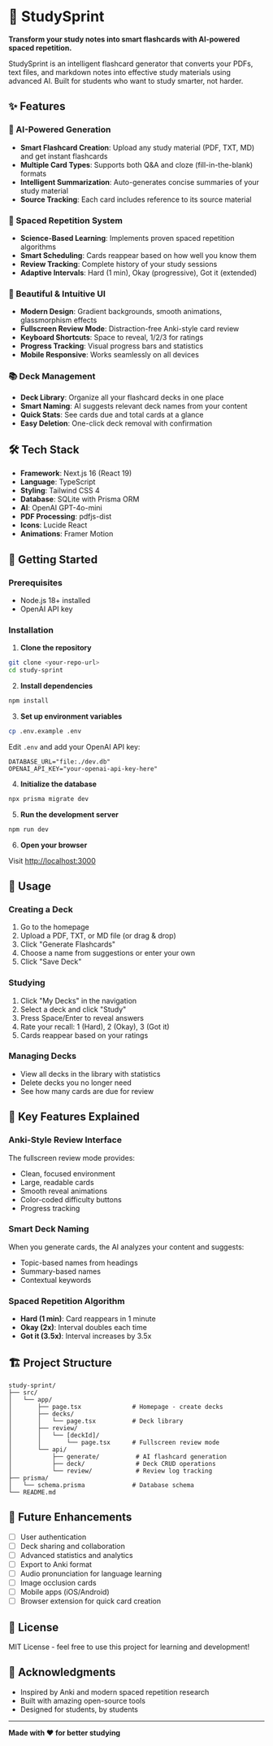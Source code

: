 # 🚀 StudySprint

**Transform your study notes into smart flashcards with AI-powered spaced repetition.**

StudySprint is an intelligent flashcard generator that converts your PDFs, text files, and markdown notes into effective study materials using advanced AI. Built for students who want to study smarter, not harder.

## ✨ Features

### 🤖 AI-Powered Generation
- **Smart Flashcard Creation**: Upload any study material (PDF, TXT, MD) and get instant flashcards
- **Multiple Card Types**: Supports both Q&A and cloze (fill-in-the-blank) formats
- **Intelligent Summarization**: Auto-generates concise summaries of your study material
- **Source Tracking**: Each card includes reference to its source material

### 🧠 Spaced Repetition System
- **Science-Based Learning**: Implements proven spaced repetition algorithms
- **Smart Scheduling**: Cards reappear based on how well you know them
- **Review Tracking**: Complete history of your study sessions
- **Adaptive Intervals**: Hard (1 min), Okay (progressive), Got it (extended)

### 🎯 Beautiful & Intuitive UI
- **Modern Design**: Gradient backgrounds, smooth animations, glassmorphism effects
- **Fullscreen Review Mode**: Distraction-free Anki-style card review
- **Keyboard Shortcuts**: Space to reveal, 1/2/3 for ratings
- **Progress Tracking**: Visual progress bars and statistics
- **Mobile Responsive**: Works seamlessly on all devices

### 📚 Deck Management
- **Deck Library**: Organize all your flashcard decks in one place
- **Smart Naming**: AI suggests relevant deck names from your content
- **Quick Stats**: See cards due and total cards at a glance
- **Easy Deletion**: One-click deck removal with confirmation

## 🛠️ Tech Stack

- **Framework**: Next.js 16 (React 19)
- **Language**: TypeScript
- **Styling**: Tailwind CSS 4
- **Database**: SQLite with Prisma ORM
- **AI**: OpenAI GPT-4o-mini
- **PDF Processing**: pdfjs-dist
- **Icons**: Lucide React
- **Animations**: Framer Motion

## 🚀 Getting Started

### Prerequisites
- Node.js 18+ installed
- OpenAI API key

### Installation

1. **Clone the repository**
```bash
git clone <your-repo-url>
cd study-sprint
```

2. **Install dependencies**
```bash
npm install
```

3. **Set up environment variables**
```bash
cp .env.example .env
```

Edit `.env` and add your OpenAI API key:
```
DATABASE_URL="file:./dev.db"
OPENAI_API_KEY="your-openai-api-key-here"
```

4. **Initialize the database**
```bash
npx prisma migrate dev
```

5. **Run the development server**
```bash
npm run dev
```

6. **Open your browser**

Visit [http://localhost:3000](http://localhost:3000)

## 📖 Usage

### Creating a Deck
1. Go to the homepage
2. Upload a PDF, TXT, or MD file (or drag & drop)
3. Click "Generate Flashcards"
4. Choose a name from suggestions or enter your own
5. Click "Save Deck"

### Studying
1. Click "My Decks" in the navigation
2. Select a deck and click "Study"
3. Press Space/Enter to reveal answers
4. Rate your recall: 1 (Hard), 2 (Okay), 3 (Got it)
5. Cards reappear based on your ratings

### Managing Decks
- View all decks in the library with statistics
- Delete decks you no longer need
- See how many cards are due for review

## 🎨 Key Features Explained

### Anki-Style Review Interface
The fullscreen review mode provides:
- Clean, focused environment
- Large, readable cards
- Smooth reveal animations
- Color-coded difficulty buttons
- Progress tracking

### Smart Deck Naming
When you generate cards, the AI analyzes your content and suggests:
- Topic-based names from headings
- Summary-based names
- Contextual keywords

### Spaced Repetition Algorithm
- **Hard (1 min)**: Card reappears in 1 minute
- **Okay (2x)**: Interval doubles each time
- **Got it (3.5x)**: Interval increases by 3.5x

## 🏗️ Project Structure

```
study-sprint/
├── src/
│   └── app/
│       ├── page.tsx              # Homepage - create decks
│       ├── decks/
│       │   └── page.tsx          # Deck library
│       ├── review/
│       │   └── [deckId]/
│       │       └── page.tsx      # Fullscreen review mode
│       └── api/
│           ├── generate/          # AI flashcard generation
│           ├── deck/              # Deck CRUD operations
│           └── review/            # Review log tracking
├── prisma/
│   └── schema.prisma             # Database schema
└── README.md
```

## 🎯 Future Enhancements

- [ ] User authentication
- [ ] Deck sharing and collaboration
- [ ] Advanced statistics and analytics
- [ ] Export to Anki format
- [ ] Audio pronunciation for language learning
- [ ] Image occlusion cards
- [ ] Mobile apps (iOS/Android)
- [ ] Browser extension for quick card creation

## 📝 License

MIT License - feel free to use this project for learning and development!

## 🙏 Acknowledgments

- Inspired by Anki and modern spaced repetition research
- Built with amazing open-source tools
- Designed for students, by students

---

**Made with ❤️ for better studying**
